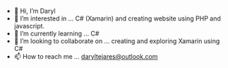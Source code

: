 - 👋 Hi, I’m Daryl
- 👀 I’m interested in ... C# (Xamarin) and creating website using PHP and javascript.
- 🌱 I’m currently learning ... C#
- 💞️ I’m looking to collaborate on ... creating and exploring Xamarin using C#
- 📫 How to reach me ... daryltejares@outlook.com

<!---
dtejares23/dtejares23 is a ✨ special ✨ repository because its `README.md` (this file) appears on your GitHub profile.
You can click the Preview link to take a look at your changes.
--->
